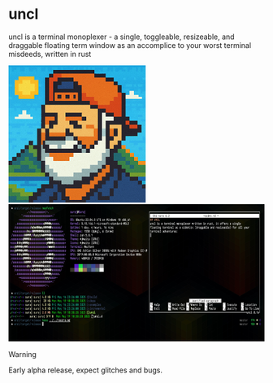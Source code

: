 # uncl 
uncl is a terminal monoplexer - a single, toggleable, resizeable, and draggable floating term window as an accomplice to your worst terminal misdeeds, written in rust

<p float="left">
  <img src="uncl.png" height="270" />
  <img src="screenshot.jpg" height="270" /> 
</p>


> [!WARNING]
> Early alpha release, expect glitches and bugs.
